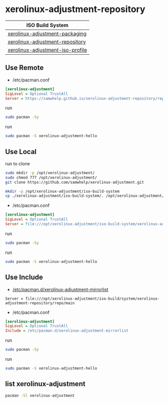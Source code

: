 

# xerolinux-adjustment-repository

| ISO Build System |
| --- |
| [xerolinux-adjustment-packaging](https://github.com/samwhelp/xerolinux-adjustment/tree/main/project/xerolinux-adjustment-system/xerolinux-adjustment-packaging) |
| [xerolinux-adjustment-repository](https://github.com/samwhelp/xerolinux-adjustment/tree/main/project/xerolinux-adjustment-system/xerolinux-adjustment-repository) |
| [xerolinux-adjustment-iso-profile](https://github.com/samwhelp/xerolinux-adjustment/tree/main/project/xerolinux-adjustment-system/xerolinux-adjustment-iso-profile) |


## Use Remote

* /etc/pacman.conf

``` ini
[xerolinux-adjustment]
SigLevel = Optional TrustAll
Server = https://samwhelp.github.io/xerolinux-adjustment-repository/repo/main
```

run

``` sh
sudo pacman -Sy
```

run

``` sh
sudo pacman -S xerolinux-adjustment-hello
```


## Use Local

run to clone

``` sh
sudo mkdir -p /opt/xerolinux-adjustment/
sudo chmod 777 /opt/xerolinux-adjustment/
git clone https://github.com/samwhelp/xerolinux-adjustment.git

mkdir -p /opt/xerolinux-adjustment/iso-build-system
cp ./xerolinux-adjustment/iso-build-system/. /opt/xerolinux-adjustment/iso-build-system
```


* /etc/pacman.conf

``` ini
[xerolinux-adjustment]
SigLevel = Optional TrustAll
Server = file:///opt/xerolinux-adjustment/iso-build-system/xerolinux-adjustment-repository/repo/main
```


run

``` sh
sudo pacman -Sy
```

run

``` sh
sudo pacman -S xerolinux-adjustment-hello
```


## Use Include

* [/etc/pacman.d/xerolinux-adjustment-mirrorlist](https://github.com/samwhelp/xerolinux-adjustment/blob/main/xerolinux-adjustment-packaging/pack/base/xerolinux-adjustment-mirrorlist/asset/etc/pacman.d/xerolinux-adjustment-mirrorlist)

```
Server = file:///opt/xerolinux-adjustment/iso-build/system/xerolinux-adjustment-repository/repo/main
```

* /etc/pacman.conf

``` ini
[xerolinux-adjustment]
SigLevel = Optional TrustAll
Include = /etc/pacman.d/xerolinux-adjustment-mirrorlist
```

run

``` sh
sudo pacman -Sy
```

run

``` sh
sudo pacman -S xerolinux-adjustment-hello
```


## list xerolinux-adjustment

``` sh
pacman -Sl xerolinux-adjustment
```

